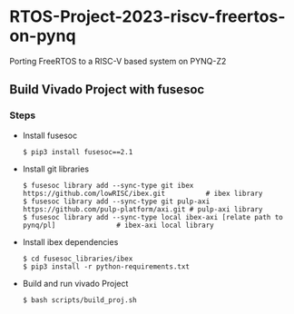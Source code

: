 # RTOS-Project-2023-riscv-freertos-on-pynq
Porting FreeRTOS to a RISC-V based system on PYNQ-Z2

## Build Vivado Project with fusesoc
### Steps
- Install fusesoc
    ```
    $ pip3 install fusesoc==2.1
    ```
- Install git libraries
    ```
    $ fusesoc library add --sync-type git ibex https://github.com/lowRISC/ibex.git          # ibex library
    $ fusesoc library add --sync-type git pulp-axi https://github.com/pulp-platform/axi.git # pulp-axi library
    $ fusesoc library add --sync-type local ibex-axi [relate path to pynq/pl]               # ibex-axi local library
    ```
- Install ibex dependencies 
    ```
    $ cd fusesoc_libraries/ibex
    $ pip3 install -r python-requirements.txt
    ```
- Build and run vivado Project
    ```
    $ bash scripts/build_proj.sh
    ```
